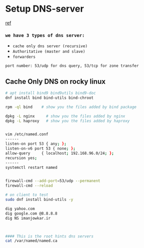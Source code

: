 # Setup DNS-server
[ref](https://www.digitalocean.com/community/tutorials/how-to-configure-bind-as-a-private-network-dns-server-on-ubuntu-20-04)

### `we have 3 types of dns server: `
* `cache only dns server (recursive)`
* `Authoritative (master and slave)`
* `forwarders`


`port number: 53/udp for dns query, 53/tcp for zone transfer`

## Cache Only DNS on rocky linux
```sh
# apt install bind9 bind9utils bind9-doc
dnf install bind bind-utils bind-chroot

rpm -ql bind    # show you the files added by bind package

dpkg -L nginx     # show you the files added by nginx
dpkg -L haproxy   # show you the files added by haproxy


vim /etc/named.conf
------
listen-on port 53 { any; };
listen-on-v6 port 53 { none; };
allow-query     { localhost; 192.168.96.0/24; };
recursion yes;
------
systemctl restart named


firewall-cmd --add-port=53/udp --permanent
firewall-cmd --reload

# on client to test 
sudo dnf install bind-utils -y

dig yahoo.com
dig google.com @8.8.8.8
dig NS imanjowkar.ir



#### This is the root hints dns servers
cat /var/named/named.ca
```


